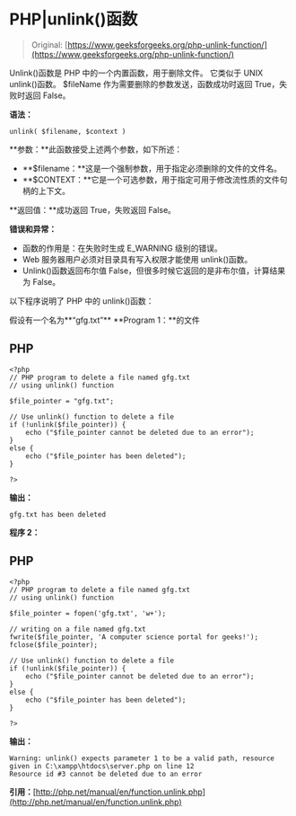 # PHP|unlink()函数

> Original: [https://www.geeksforgeeks.org/php-unlink-function/](https://www.geeksforgeeks.org/php-unlink-function/)

Unlink()函数是 PHP 中的一个内置函数，用于删除文件。 它类似于 UNIX unlink()函数。 $fileName 作为需要删除的参数发送，函数成功时返回 True，失败时返回 False。

**语法：**

```
unlink( $filename, $context )

```

**参数：**此函数接受上述两个参数，如下所述：

*   **$filename：**这是一个强制参数，用于指定必须删除的文件的文件名。
*   **$CONTEXT：**它是一个可选参数，用于指定可用于修改流性质的文件句柄的上下文。

**返回值：**成功返回 True，失败返回 False。

**错误和异常：**

*   函数的作用是：在失败时生成 E_WARNING 级别的错误。
*   Web 服务器用户必须对目录具有写入权限才能使用 unlink()函数。
*   Unlink()函数返回布尔值 False，但很多时候它返回的是非布尔值，计算结果为 False。

以下程序说明了 PHP 中的 unlink()函数：

假设有一个名为**“gfg.txt”**
**Program 1：**的文件

## PHP

```
<?php
// PHP program to delete a file named gfg.txt
// using unlink() function

$file_pointer = "gfg.txt";

// Use unlink() function to delete a file
if (!unlink($file_pointer)) {
    echo ("$file_pointer cannot be deleted due to an error");
}
else {
    echo ("$file_pointer has been deleted");
}

?>
```

**输出：**

```
gfg.txt has been deleted

```

**程序 2：**

## PHP

```
<?php
// PHP program to delete a file named gfg.txt
// using unlink() function

$file_pointer = fopen('gfg.txt', 'w+');

// writing on a file named gfg.txt
fwrite($file_pointer, 'A computer science portal for geeks!');
fclose($file_pointer);  

// Use unlink() function to delete a file
if (!unlink($file_pointer)) {
    echo ("$file_pointer cannot be deleted due to an error");
}
else {
    echo ("$file_pointer has been deleted");
}

?>
```

**输出：**

```
Warning: unlink() expects parameter 1 to be a valid path, resource
given in C:\xampp\htdocs\server.php on line 12
Resource id #3 cannot be deleted due to an error

```

**引用：**[http://php.net/manual/en/function.unlink.php](http://php.net/manual/en/function.unlink.php)